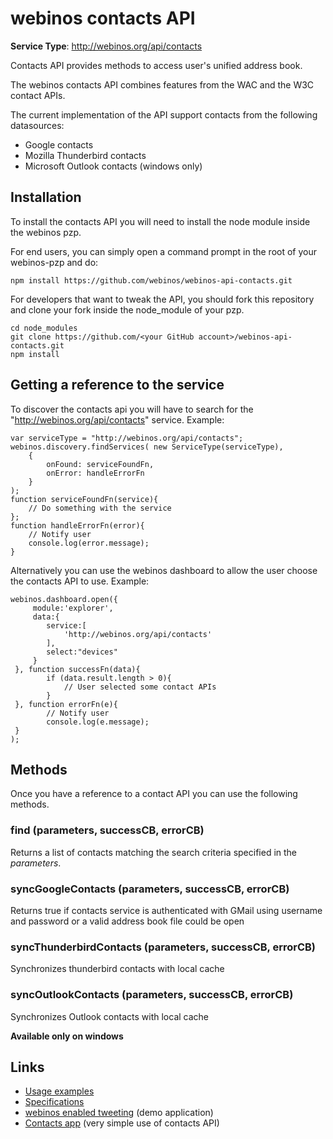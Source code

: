 # webinos contacts API #

**Service Type**: http://webinos.org/api/contacts

Contacts API provides methods to access user's unified address book. 

The webinos contacts API combines features from the WAC and the W3C contact APIs. 

The current implementation of the API support contacts from the following datasources:

- Google contacts
- Mozilla Thunderbird contacts
- Microsoft Outlook contacts (windows only)

## Installation ##

To install the contacts API you will need to install the node module inside the webinos pzp.

For end users, you can simply open a command prompt in the root of your webinos-pzp and do: 

	npm install https://github.com/webinos/webinos-api-contacts.git

For developers that want to tweak the API, you should fork this repository and clone your fork inside the node_module of your pzp.

	cd node_modules
	git clone https://github.com/<your GitHub account>/webinos-api-contacts.git
	npm install

## Getting a reference to the service ##

To discover the contacts api you will have to search for the "http://webinos.org/api/contacts" service. Example:

	var serviceType = "http://webinos.org/api/contacts";
	webinos.discovery.findServices( new ServiceType(serviceType), 
		{ 
			onFound: serviceFoundFn, 
			onError: handleErrorFn
		}
	);
	function serviceFoundFn(service){
		// Do something with the service
	};
	function handleErrorFn(error){
		// Notify user
		console.log(error.message);
	}

Alternatively you can use the webinos dashboard to allow the user choose the contacts API to use. Example:
 	
	webinos.dashboard.open({
         module:'explorer',
	     data:{
         	service:[
            	'http://webinos.org/api/contacts'
         	],
            select:"devices"
         }
     }, function successFn(data){
			if (data.result.length > 0){
				// User selected some contact APIs
			}
	 }, function errorFn(e){
			// Notify user
			console.log(e.message);
	 }
	);

## Methods ##

Once you have a reference to a contact API you can use the following methods.

### find (parameters, successCB, errorCB)

Returns a list of contacts matching the search criteria specified in the *parameters*.

### syncGoogleContacts (parameters, successCB, errorCB)

Returns true if contacts service is authenticated with GMail using username and password or a valid address book file could be open

### syncThunderbirdContacts (parameters, successCB, errorCB)

Synchronizes thunderbird contacts with local cache

### syncOutlookContacts (parameters, successCB, errorCB) 

Synchronizes Outlook contacts with local cache

**Available only on windows**


## Links ##

- [Usage examples](https://github.com/webinos/webinos-api-contacts/wiki/Examples)
- [Specifications](http://dev.webinos.org/specifications/api/contacts.html)
- [webinos enabled tweeting](https://developer.webinos.org/webinos-enabled-tweeting) (demo application)
- [Contacts app](https://github.com/webinos-apps/app-contacts) (very simple use of contacts API)

